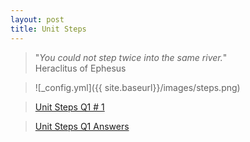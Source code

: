 ```yaml
---
layout: post
title: Unit Steps
---
```


> "*You could not step twice into the same river.*"  
                                       Heraclitus of Ephesus
 

>![_config.yml]({{ site.baseurl}}/images/steps.png)

> [Unit Steps Q1 # 1](http://nbviewer.ipython.org/gist/melvincabatuan/67e1e1841d4acd566245 "Unit Steps Q1 # 1") 

> [Unit Steps Q1 Answers](http://nbviewer.ipython.org/gist/melvincabatuan/cbcd531dcf152a72af04 "Unit Steps Q1 Answers (Complete)") 
